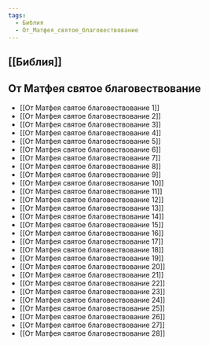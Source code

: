 ```yaml
---
tags:
  - Библия
  - От_Матфея_святое_благовествование
---
```

## [[Библия]]
## От Матфея святое благовествование
- [[От Матфея святое благовествование 1]]
- [[От Матфея святое благовествование 2]]
- [[От Матфея святое благовествование 3]]
- [[От Матфея святое благовествование 4]]
- [[От Матфея святое благовествование 5]]
- [[От Матфея святое благовествование 6]]
- [[От Матфея святое благовествование 7]]
- [[От Матфея святое благовествование 8]]
- [[От Матфея святое благовествование 9]]
- [[От Матфея святое благовествование 10]]
- [[От Матфея святое благовествование 11]]
- [[От Матфея святое благовествование 12]]
- [[От Матфея святое благовествование 13]]
- [[От Матфея святое благовествование 14]]
- [[От Матфея святое благовествование 15]]
- [[От Матфея святое благовествование 16]]
- [[От Матфея святое благовествование 17]]
- [[От Матфея святое благовествование 18]]
- [[От Матфея святое благовествование 19]]
- [[От Матфея святое благовествование 20]]
- [[От Матфея святое благовествование 21]]
- [[От Матфея святое благовествование 22]]
- [[От Матфея святое благовествование 23]]
- [[От Матфея святое благовествование 24]]
- [[От Матфея святое благовествование 25]]
- [[От Матфея святое благовествование 26]]
- [[От Матфея святое благовествование 27]]
- [[От Матфея святое благовествование 28]]
